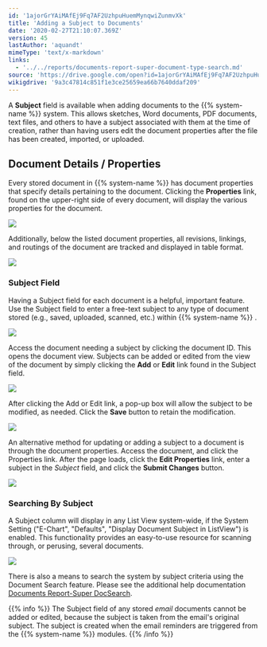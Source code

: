 ```yaml
---
id: '1ajorGrYAiMAfEj9Fq7AF2UzhpuHuemMynqwiZunmvXk'
title: 'Adding a Subject to Documents'
date: '2020-02-27T21:10:07.369Z'
version: 45
lastAuthor: 'aquandt'
mimeType: 'text/x-markdown'
links:
  - '../../reports/documents-report-super-document-type-search.md'
source: 'https://drive.google.com/open?id=1ajorGrYAiMAfEj9Fq7AF2UzhpuHuemMynqwiZunmvXk'
wikigdrive: '9a3c47814c851f1e3ce25659ea66b7640ddaf209'
---
```

A **Subject** field is available when adding documents to the {{% system-name %}} system. This allows sketches, Word documents, PDF documents, text files, and others to have a subject associated with them at the time of creation, rather than having users edit the document properties after the file has been created, imported, or uploaded.

## Document Details / Properties

Every stored document in {{% system-name %}} has document properties that specify details pertaining to the document. Clicking the **Properties** link, found on the upper-right side of every document, will display the various properties for the document.

![](../adding-a-subject-to-documents.assets/0371fd936c5eb6928bfe0b5768d41c08.png)

Additionally, below the listed document properties, all revisions, linkings, and routings of the document are tracked and displayed in table format.

![](../adding-a-subject-to-documents.assets/a2b639a686e87d8e62f16115aa807001.png)

### Subject Field

Having a Subject field for each document is a helpful, important feature. Use the Subject field to enter a free-text subject to any type of document stored (e.g., saved, uploaded, scanned, etc.) within {{% system-name %}} .

![](../adding-a-subject-to-documents.assets/e799d1742b326332510204ca723418c8.png)

Access the document needing a subject by clicking the document ID. This opens the document view. Subjects can be added or edited from the view of the document by simply clicking the **Add** or **Edit** link found in the Subject field.

![](../adding-a-subject-to-documents.assets/fa16fdc2c33694ab6edcbb110396d9dd.png)

After clicking the Add or Edit link, a pop-up box will allow the subject to be modified, as needed. Click the **Save** button to retain the modification.

![](../adding-a-subject-to-documents.assets/bbf5f02c84677511cc368be03a1ad343.png)

An alternative method for updating or adding a subject to a document is through the document properties. Access the document, and click the Properties link. After the page loads, click the **Edit Properties** link, enter a subject in the *Subject* field, and click the **Submit Changes** button.

![](../adding-a-subject-to-documents.assets/d6d3bda0649acbc28539c1f692355bb2.png)

### Searching By Subject

A Subject column will display in any List View system-wide, if the System Setting ("E-Chart", "Defaults", "Display Document Subject in ListView") is enabled. This functionality provides an easy-to-use resource for scanning through, or perusing, several documents.

![](../adding-a-subject-to-documents.assets/e799d1742b326332510204ca723418c8.png)

There is also a means to search the system by subject criteria using the Document Search feature. Please see the additional help documentation [Documents Report-Super DocSearch](../../reports/documents-report-super-document-type-search.md).

{{% info %}}
The Subject field of any stored *email* documents cannot be added or edited, because the subject is taken from the email's original subject. The subject is created when the email reminders are triggered from the {{% system-name %}} modules.
{{% /info %}}
